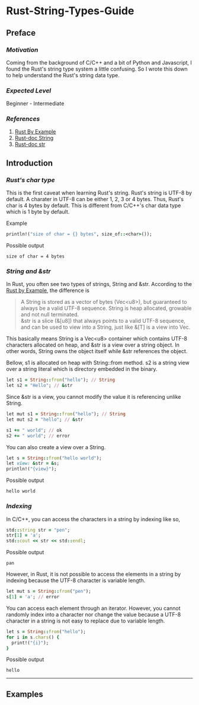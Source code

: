 # Rust-String-Types-Guide

## Preface

### *Motivation*
Coming from the background of C/C++ and a bit of Python and Javascript, I found the Rust's string type system a little confusing. So I wrote this down to help understand the Rust's string data type.
### *Expected Level*
Beginner - Intermediate
### *References*
1. [Rust By Example](https://doc.rust-lang.org/rust-by-example/std/str.html)
2. [Rust-doc String](https://doc.rust-lang.org/std/string/struct.String.html#method.split_off)
3. [Rust-doc str](https://doc.rust-lang.org/std/primitive.str.html#impl-Add%3C%26%27_%20str%3E)


## Introduction

### *Rust's char type*
This is the first caveat when learning Rust's string. Rust's string is UTF-8 by default. A charater in UTF-8 can be either 1, 2, 3 or 4 bytes. Thus, Rust's char is 4 bytes by default. This is different from C/C++'s char data type which is 1 byte by default.

Example
```rb
println!("size of char = {} bytes", size_of::<char>());
```
Possible output
```
size of char = 4 bytes
```

### *String and &str*
In Rust, you often see two types of strings, String and &str. According to the [Rust by Example](https://doc.rust-lang.org/rust-by-example/std/str.html), the difference is 

> A String is stored as a vector of bytes (Vec\<u8\>), but guaranteed to always be a valid UTF-8 sequence. String is heap allocated, growable and not null terminated. \
&str is a slice (&[u8]) that always points to a valid UTF-8 sequence, and can be used to view into a String, just like &[T] is a view into Vec<T>.

This basically means String is a Vec\<u8\> container which contains UTF-8 characters allocated on heap, and &str is a view over a string object. In other words, String owns the object itself while &str references the object.


Bellow, s1 is allocated on heap with String::from method. s2 is a string view over a string literal which is directory embedded in the binary.
```rb
let s1 = String::from("hello"); // String
let s2 = "Hello"; // &str
```

Since &str is a view, you cannot modify the value it is referencing unlike String.
```rb
let mut s1 = String::from("hello"); // String
let mut s2 = "hello"; // &str

s1 += " world"; // ok
s2 += " world"; // error
```

You can also create a view over a String.
```rb
let s = String::from("hello world");
let view: &str = &s;
println!("{view}");
```
Possible output
```
hello world
```

### *Indexing*
In C/C++, you can access the characters in a string by indexing like so,
```rb
std::string str = "pen";
str[1] = 'a';
std::cout << str << std::endl;
```
Possible output
```
pan
```

However, in Rust, it is not possible to access the elements in a string by indexing because the UTF-8 character is variable length.
```rb
let mut s = String::from("pen");
s[1] = 'a'; // error
```
You can access each element through an iterator. However, you cannot randomly index into a character nor change the value because a UTF-8 character in a string is not easy to replace due to variable length.
```rb
let s = String::from("hello");
for i in s.chars() {
  print!("{i}");
}
```
Possible output
```
hello
```

---
## Examples
